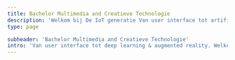 ```yaml
---
title: Bachelor Multimedia and Creatieve Technologie
description: 'Welkom bij De IoT generatie Van user interface tot artificial intelligence. Als cutting-edge MCT-student wil jij het internet van morgen ontwikkelen.'
type: page

subheader: 'Bachelor Multimedia and Creatieve Technologie'
intro: 'Van user interface tot deep learning & augmented reality. Welkom bij de Internet Of Things-generatie.'
---
```

